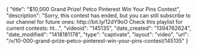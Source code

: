 {
    "title": "$10,000 Grand Prize! Petco Pinterest Win Your Pins Contest",
    "description": "Sorry, this contest has ended, but you can still subscribe to our channel for future ones: http:\/\/bit.ly\/12dY9oO Check this playlist for current contests: ht...",
    "videoid": "145135",
    "date_created": "1394762624",
    "date_modified": "1418181178",
    "type": "captivate",
    "layout": "video",
    "url": "\/v\/10-000-grand-prize-petco-pinterest-win-your-pins-contest\/145135"
}